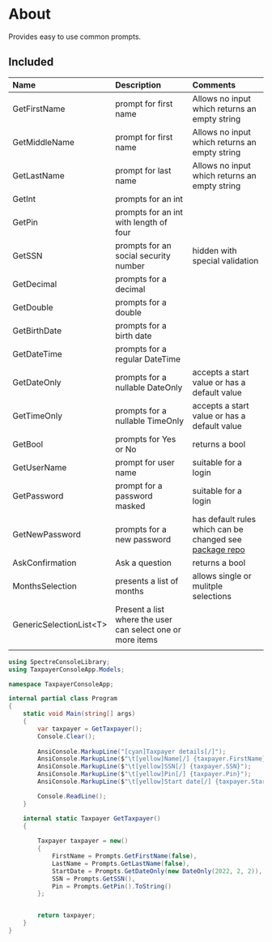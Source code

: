 ﻿# About

Provides easy to use common prompts.

## Included

| Name        |   Description    |   Comments |
|:------------- |:-------------|:-------------|
| GetFirstName | prompt for first name | Allows no input which returns an empty string |
| GetMiddleName | prompt for first name | Allows no input which returns an empty string |
| GetLastName | prompt for last name | Allows no input which returns an empty string |
| GetInt | prompts for an int |  |
| GetPin | prompts for an int with length of four |  |
| GetSSN | prompts for an social security number | hidden with special validation |
| GetDecimal | prompts for a decimal |  |
| GetDouble | prompts for a double |  |
| GetBirthDate | prompts for a birth date  |  |
| GetDateTime | prompts for a regular DateTime |  |
| GetDateOnly | prompts for a nullable DateOnly | accepts a start value or has a default value |
| GetTimeOnly | prompts for a nullable TimeOnly | accepts a start value or has a default value |
| GetBool | prompts for Yes or No | returns a bool |
| GetUserName | prompt for user name  | suitable for a login |
| GetPassword | prompt for a password masked | suitable for a login |
| GetNewPassword | prompts for a new password | has default rules which can be changed see [package repo](https://github.com/havardt/PasswordValidator) |
| AskConfirmation | Ask a question  | returns a bool |
| MonthsSelection | presents a list of months | allows single or mulitple selections |
| GenericSelectionList&lt;T&gt; | Present a list where the user can select one or more items |  |
|  |  |  |


```csharp
using SpectreConsoleLibrary;
using TaxpayerConsoleApp.Models;

namespace TaxpayerConsoleApp;

internal partial class Program
{
    static void Main(string[] args)
    {
        var taxpayer = GetTaxpayer();
        Console.Clear();
            
        AnsiConsole.MarkupLine("[cyan]Taxpayer details[/]");
        AnsiConsole.MarkupLine($"\t[yellow]Name[/] {taxpayer.FirstName} {taxpayer.LastName}");
        AnsiConsole.MarkupLine($"\t[yellow]SSN[/] {taxpayer.SSN}");
        AnsiConsole.MarkupLine($"\t[yellow]Pin[/] {taxpayer.Pin}");
        AnsiConsole.MarkupLine($"\t[yellow]Start date[/] {taxpayer.StartDate}");

        Console.ReadLine();
    }

    internal static Taxpayer GetTaxpayer()
    {
            
        Taxpayer taxpayer = new()
        {
            FirstName = Prompts.GetFirstName(false),
            LastName = Prompts.GetLastName(false),
            StartDate = Prompts.GetDateOnly(new DateOnly(2022, 2, 2)),
            SSN = Prompts.GetSSN(),
            Pin = Prompts.GetPin().ToString()
        };


        return taxpayer;
    }
}
```

